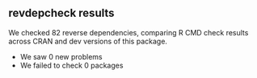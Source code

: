 ## revdepcheck results

We checked 82 reverse dependencies, comparing R CMD check results across CRAN and dev versions of this package.

 * We saw 0 new problems
 * We failed to check 0 packages

